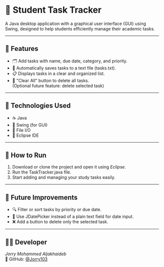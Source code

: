 # 📝 Student Task Tracker

A Java desktop application with a graphical user interface (GUI) using Swing, designed to help students efficiently manage their academic tasks.

---

## 📌 Features
- 🗂 Add tasks with name, due date, category, and priority.
- 💾 Automatically saves tasks to a text file (tasks.txt).
- 📋 Displays tasks in a clear and organized list.
- 🧹 "Clear All" button to delete all tasks.  
  (Optional future feature: delete selected task)

---

## 🧪 Technologies Used
- ☕ Java
- 🎨 Swing (for GUI)
- 📂 File I/O
- 🧠 Eclipse IDE

---

## 🚀 How to Run
1. Download or clone the project and open it using *Eclipse*.
2. Run the TaskTracker.java file.
3. Start adding and managing your study tasks easily.

---

## 🌟 Future Improvements
- 🔍 Filter or sort tasks by priority or due date.
- 📅 Use JDatePicker instead of a plain text field for date input.
- ❌ Add a button to delete only the selected task.

---

## 👩‍💻 Developer
*Jorry Mohammed Aljakhaideb*  
📎 GitHub: [@Jorry103](https://github.com/Jorry103)
